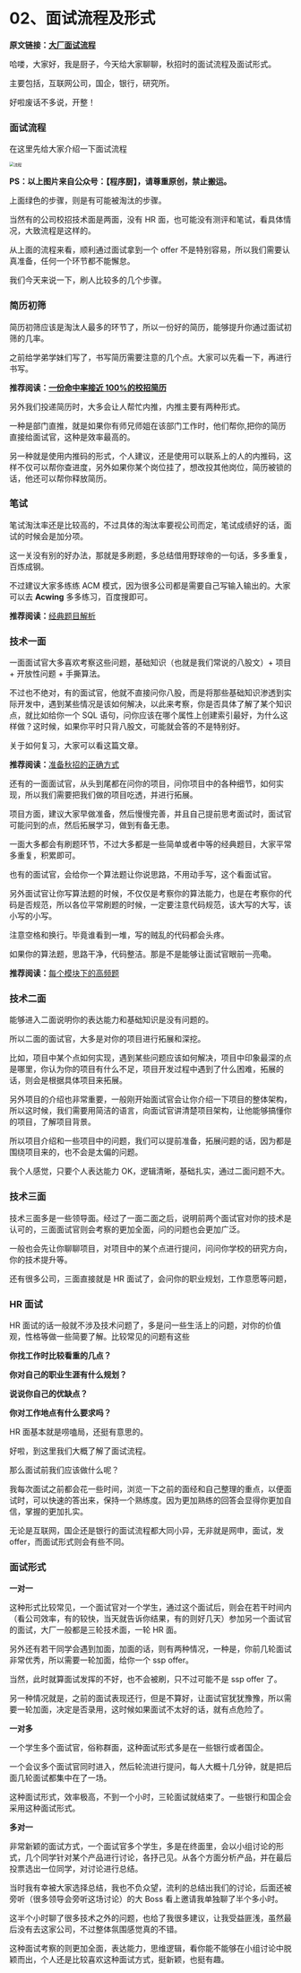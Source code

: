 # 02、面试流程及形式



**原文链接：[大厂面试流程](https://mp.weixin.qq.com/s?__biz=Mzg3Mzc0NjUzMQ==&mid=2247497258&idx=1&sn=9e658548dcc29d74005c62fbdeff72f8&source=41#wechat_redirect)**

哈喽，大家好，我是厨子，今天给大家聊聊，秋招时的面试流程及面试形式。

主要包括，互联网公司，国企，银行，研究所。

好啦废话不多说，开整！

### 面试流程

在这里先给大家介绍一下面试流程

<img src="https://chengxuchu-1301103198.cos.ap-beijing.myqcloud.com/Photo/202304221453452.png" title="流程" style="zoom:50%;" />

**PS：以上图片来自公众号：【程序厨】，请尊重原创，禁止搬运。**

上面绿色的步骤，则是有可能被淘汰的步骤。

当然有的公司校招技术面是两面，没有 HR 面，也可能没有测评和笔试，看具体情况，大致流程是这样的。

从上面的流程来看，顺利通过面试拿到一个 offer 不是特别容易，所以我们需要认真准备，任何一个环节都不能懈怠。

我们今天来说一下，刷人比较多的几个步骤。

### **简历初筛**

简历初筛应该是淘汰人最多的环节了，所以一份好的简历，能够提升你通过面试初筛的几率。

之前给学弟学妹们写了，书写简历需要注意的几个点。大家可以先看一下，再进行书写。

**推荐阅读：**[**一份命中率接近 100%的校招简历**](https://mp.weixin.qq.com/s/-kkd73k3V8W_xBaAO4SZDA)

另外我们投递简历时，大多会让人帮忙内推，内推主要有两种形式。

一种是部门直推，就是如果你有师兄师姐在该部门工作时，他们帮你,把你的简历直接给面试官，这种是效率最高的。

另一种就是使用内推码的形式，个人建议，还是使用可以联系上的人的内推码，这样不仅可以帮你查进度，另外如果你某个岗位挂了，想改投其他岗位，简历被锁的话，他还可以帮你释放简历。

### **笔试**

笔试淘汰率还是比较高的，不过具体的淘汰率要视公司而定，笔试成绩好的话，面试的时候会是加分项。

这一关没有别的好办法，那就是多刷题，多总结借用野球帝的一句话，多多重复，百炼成钢。

不过建议大家多练练 ACM 模式，因为很多公司都是需要自己写输入输出的。大家可以去 **Acwing** 多多练习，百度搜即可。

**推荐阅读：**[经典题目解析](https://mp.weixin.qq.com/s?__biz=Mzg3Mzc0NjUzMQ==&mid=2247497226&idx=1&sn=640e50091db541de3e903ed9b5214068&source=41#wechat_redirect)

### **技术一面**

一面面试官大多喜欢考察这些问题，基础知识（也就是我们常说的八股文）+ 项目 + 开放性问题 + 手撕算法。

不过也不绝对，有的面试官，他就不直接问你八股，而是将那些基础知识渗透到实际开发中，遇到某些情况是该如何解决，以此来考察，你是否具体了解了某个知识点，就比如给你一个 SQL 语句，问你应该在哪个属性上创建索引最好，为什么这样做？这时候，如果你平时只背八股文，可能就会答的不是特别好。

关于如何复习，大家可以看这篇文章。

**推荐阅读：**[准备秋招的正确方式](https://mp.weixin.qq.com/s?__biz=Mzg3Mzc0NjUzMQ==&mid=2247497210&idx=1&sn=aa02a5d7a2213da90faffccd32275474&source=41#wechat_redirect)

还有的一面面试官，从头到尾都在问你的项目，问你项目中的各种细节，如何实现，所以我们需要把我们做的项目吃透，并进行拓展。

项目方面，建议大家早做准备，然后慢慢完善，并且自己提前思考面试时，面试官可能问到的点，然后拓展学习，做到有备无患。

一面大多都会有刷题环节，不过大多都是一些简单或者中等的经典题目，大家平常多重复，积累即可。

也有的面试官，会给你一个算法题让你说思路，不用动手写，这个看面试官。

另外面试官让你写算法题的时候，不仅仅是考察你的算法能力，也是在考察你的代码是否规范，所以各位平常刷题的时候，一定要注意代码规范，该大写的大写，该小写的小写。

注意空格和换行。毕竟谁看到一堆，写的贼乱的代码都会头疼。

如果你的算法题，思路干净，代码整洁。那是不是能够让面试官眼前一亮嘞。

**推荐阅读：**[每个模块下的高频题](https://mp.weixin.qq.com/s?__biz=Mzg3Mzc0NjUzMQ==&mid=2247497232&idx=2&sn=1f5a990254ffd9bae1c3cb0eded9484f&source=41#wechat_redirect)

### **技术二面**

能够进入二面说明你的表达能力和基础知识是没有问题的。

所以二面的面试官，大多是对你的项目进行拓展和深挖。

比如，项目中某个点如何实现，遇到某些问题应该如何解决，项目中印象最深的点是哪里，你认为你的项目有什么不足，项目开发过程中遇到了什么困难，拓展的话，则会是根据具体项目来拓展。

另外项目的介绍也非常重要，一般刚开始面试官会让你介绍一下项目的整体架构，所以这时候，我们需要用简洁的语言，向面试官讲清楚项目架构，让他能够搞懂你的项目，了解项目背景。

所以项目介绍和一些项目中的问题，我们可以提前准备，拓展问题的话，因为都是围绕项目来的，也不会是太偏的问题。

我个人感觉，只要个人表达能力 OK，逻辑清晰，基础扎实，通过二面问题不大。

### **技术三面**

技术三面多是一些领导面。经过了一面二面之后，说明前两个面试官对你的技术是认可的，三面面试官则会考察的更加全面，问的问题也会更加广泛。

一般也会先让你聊聊项目，对项目中的某个点进行提问，问问你学校的研究方向，你的技术提升等。

还有很多公司，三面直接就是 HR 面试了，会问你的职业规划，工作意愿等问题，

### **HR 面试**

HR 面试的话一般就不涉及技术问题了，多是问一些生活上的问题，对你的价值观，性格等做一些简要了解。比较常见的问题有这些

**你找工作时比较看重的几点？**

**你对自己的职业生涯有什么规划？**

**说说你自己的优缺点？**

**你对工作地点有什么要求吗？**

HR 面基本就是唠嗑局，还挺有意思的。

好啦，到这里我们大概了解了面试流程。

那么面试前我们应该做什么呢？

我每次面试之前都会花一些时间，浏览一下之前的面经和自己整理的重点，以便面试时，可以快速的答出来，保持一个熟练度。因为更加熟练的回答会显得你更加自信，掌握的更加扎实。

无论是互联网，国企还是银行的面试流程都大同小异，无非就是网申，面试，发 offer，而面试形式则会有些不同。

### **面试形式**

**一对一**

这种形式比较常见，一个面试官对一个学生，通过这个面试后，则会在若干时间内（看公司效率，有的较快，当天就告诉你结果，有的则好几天）参加另一个面试官的面试，大厂一般都是三轮技术面，一轮 HR 面。

另外还有若干同学会遇到加面，加面的话，则有两种情况，一种是，你前几轮面试非常优秀，所以需要一轮加面，给你一个 ssp offer。

当然，此时就算面试发挥的不好，也不会被刷，只不过可能不是 ssp offer 了。

另一种情况就是，之前的面试表现还行，但是不算好，让面试官犹犹豫豫，所以需要一轮加面，决定是否录用，这时候如果面试不太好的话，就有点危险了。

**一对多**

一个学生多个面试官，俗称群面，这种面试形式多是在一些银行或者国企。

一个会议多个面试官同时进入，然后轮流进行提问，每人大概十几分钟，就是把后面几轮面试都集中在了一场。

这种面试形式，效率极高，不到一个小时，三轮面试就结束了。一些银行和国企会采用这种面试形式。

**多对一**

非常新颖的面试方式，一个面试官多个学生，多是在终面里，会以小组讨论的形式，几个同学针对某个产品进行讨论，各抒己见。从各个方面分析产品，并在最后投票选出一位同学，对讨论进行总结。

当时我有幸被大家选择总结，我也不负众望，流利的总结出我们的讨论，后面还被旁听（很多领导会旁听这场讨论）的大 Boss 看上邀请我单独聊了半个多小时。

这半个小时聊了很多技术之外的问题，也给了我很多建议，让我受益匪浅，虽然最后没有去这家公司，不过整体氛围感觉真的不错。

这种面试考察的则更加全面，表达能力，思维逻辑，看你能不能够在小组讨论中脱颖而出，个人还是比较喜欢这种面试方式，挺新颖，也挺有趣。



